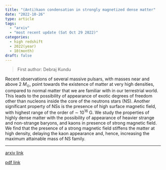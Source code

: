 ```yaml
---
title: "(Anti)kaon condensation in strongly magnetized dense matter"
date: "2022-10-26"
type: article
tags:
  - "arxiv"
  - "most recent update (Sat Oct 29 2022)"
categories:
  - high redshift
  - 2022(year)
  - 10(month)
draft: false
---
```


> First author: Debraj Kundu

 Recent observations of several massive pulsars, with masses near and above
$2~M_\odot$, point towards the existence of matter at very high densities,
compared to normal matter that we are familiar with in our terrestrial world.
This leads to the possibility of appearance of exotic degrees of freedom other
than nucleons inside the core of the neutrons stars (NS). Another significant
property of NSs is the presence of high surface magnetic field, with highest
range of the order of $\sim~10^{16}$ G. We study the properties of highly dense
matter with the possibility of appearance of heavier strange and non-strange
baryons, and kaons in presence of strong magnetic field. We find that the
presence of a strong magnetic field stiffens the matter at high density,
delaying the kaon appearance and, hence, increasing the maximum attainable mass
of NS family.

---
[arxiv link](http://arxiv.org/abs/2210.14565v1)

[pdf link](http://arxiv.org/pdf/2210.14565v1)